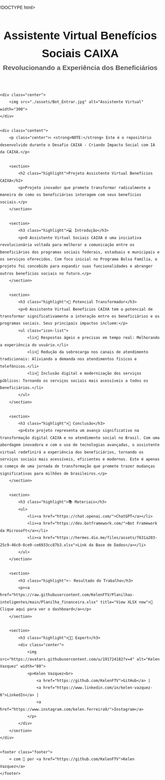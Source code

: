 !DOCTYPE html>
<html lang="pt-BR">
<head>
    <meta charset="UTF-8">
    <meta name="viewport" content="width=device-width, initial-scale=1.0">
    <title>Assistente Virtual Benefícios Sociais CAIXA</title>
    <style>
        body {
            font-family: Arial, sans-serif;
            line-height: 1.6;
            margin: 0;
            padding: 0;
        }
        h1, h2 {
            text-align: center;
        }
        h1 {
            font-size: 2.5em;
            margin-bottom: 0;
        }
        h2 {
            font-size: 1.5em;
            margin-top: 0;
            color: #555;
        }
        .highlight {
            font-weight: bold;
            font-size: 1.25em;
            color: #333;
        }
        .center {
            text-align: center;
        }
        .content {
            margin: 20px auto;
            max-width: 800px;
            padding: 0 15px;
        }
        .icon-list {
            list-style-type: none;
            padding: 0;
        }
        .icon-list li {
            margin: 10px 0;
        }
        .footer {
            text-align: center;
            margin-top: 40px;
            border-top: 1px solid #ccc;
            padding-top: 20px;
            font-size: 0.9em;
            color: #555;
        }
        a {
            color: #007BFF;
            text-decoration: none;
        }
        a:hover {
            text-decoration: underline;
        }
        img {
            border-radius: 50%;
        }
    </style>
</head>
<body>
    <header class="center">
        <h1>Assistente Virtual Benefícios Sociais CAIXA</h1>
        <h2>Revolucionando a Experiência dos Beneficiários</h2>
    </header>

    <div class="center">
        <img src="./assets/Bot_Entrar.jpg" alt="Assistente Virtual" width="300">
    </div>

    <div class="content">
        <p class="center">ℹ️ <strong>NOTE:</strong> Este é o repositório desenvolvido durante o Desafio CAIXA - Criando Impacto Social com IA da CAIXA.</p>

        <section>
            <h2 class="highlight">Projeto Assistente Virtual Benefícios CAIXA</h2>
            <p>Projeto inovador que promete transformar radicalmente a maneira de como os beneficiários interagem com seus benefícios sociais.</p>
        </section>

        <section>
            <h3 class="highlight">💻 Introdução</h3>
            <p>O Assistente Virtual Sociais CAIXA é uma iniciativa revolucionária voltada para melhorar a comunicação entre os beneficiários dos programas sociais federais, estaduais e municipais e os serviços oferecidos. Com foco inicial no Programa Bolsa Família, o projeto foi concebido para expandir suas funcionalidades e abranger outros benefícios sociais no futuro.</p>
        </section>

        <section>
            <h3 class="highlight">🤖 Potencial Transformador</h3>
            <p>O Assistente Virtual Benefícios CAIXA tem o potencial de transformar significativamente a interação entre os beneficiários e os programas sociais. Seus principais impactos incluem:</p>
            <ul class="icon-list">
                <li>🤖 Respostas ágeis e precisas em tempo real: Melhorando a experiência do usuário.</li>
                <li>🤖 Redução da sobrecarga nos canais de atendimento tradicionais: Aliviando a demanda nos atendimentos físicos e telefônicos.</li>
                <li>🤖 Inclusão digital e modernização dos serviços públicos: Tornando os serviços sociais mais acessíveis a todos os beneficiários.</li>
            </ul>
        </section>

        <section>
            <h3 class="highlight">🚀 Conclusão</h3>
            <p>Este projeto representa um avanço significativo na transformação digital CAIXA e no atendimento social no Brasil. Com uma abordagem inovadora e com o uso de tecnologias avançadas, o assistente virtual redefinirá a experiência dos beneficiários, tornando os serviços sociais mais acessíveis, eficientes e modernos. Este é apenas o começo de uma jornada de transformação que promete trazer mudanças significativas para milhões de brasileiros.</p>
        </section>

        <section>
            <h3 class="highlight">📚 Materiais</h3>
            <ul>
                <li><a href="https://chat.openai.com/">ChatGPT</a></li>
                <li><a href="https://dev.botframework.com/">Bot Framework da Microsoft</a></li>
                <li><a href="https://hermes.dio.me/files/assets/f631a203-25c9-46c0-8ce9-ce6933cc87b3.xlsx">Link da Base de Dados</a></li>
            </ul>
        </section>

        <section>
            <h3 class="highlight">✨ Resultado do Trabalho</h3>
            <p><a href="https://raw.githubusercontent.com/KelenFTV/Planilhas-inteligentes/main/Planilha_financeira.xlsx" title="View XLSX now">📕 Clique aqui para ver o dashboard</a></p>
        </section>

        <section>
            <h3 class="highlight">👨‍💻 Expert</h3>
            <div class="center">
                <img src="https://avatars.githubusercontent.com/u/191724182?v=4" alt="Kelen Vazquez" width="80">
                <p>Kelen Vazquez<br>
                    <a href="https://github.com/KelenFTV">GitHub</a> |
                    <a href="https://www.linkedin.com/in/kelen-vazquez-6">LinkedIn</a> |
                    <a href="https://www.instagram.com/kelen.ferreira9/">Instagram</a>
                </p>
            </div>
        </section>
    </div>

    <footer class="footer">
        ⌨️ com 💜 por <a href="https://github.com/KelenFTV">Kelen Vazquez</a>
    </footer>
</body>
</html>

